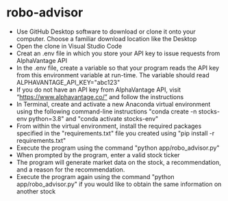 # robo-advisor


+ Use GitHub Desktop software to download or clone it onto your computer. Choose a familiar download location like the Desktop
+ Open the clone in Visual Studio Code
+ Creat an .env file in which you store your API key to issue requests from AlphaVantage API
+ In the .env file, create a variable so that your program reads the API key from this environment variable at run-time. The variable should read ALPHAVANTAGE_API_KEY="abc123"
+ If you do not have an API key from AlphaVantage API, visit “https://www.alphavantage.co/” and follow the instructions
+ In Terminal, create and activate a new Anaconda virtual environment using the following command-line instructions "conda create -n stocks-env python=3.8" and "conda activate stocks-env"
+ From within the virtual environment, install the required packages specified in the "requirements.txt" file you created using "pip install -r requirements.txt"
+ Execute the program using the command "python app/robo_advisor.py"
+ When prompted by the program, enter a valid stock ticker
+ The program will generate market data on the stock, a recommendation, and a reason for the recommendation.
+ Execute the program again using the command "python app/robo_advisor.py" if you would like to obtain the same information on another stock